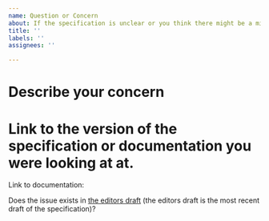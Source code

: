 ```yaml
---
name: Question or Concern
about: If the specification is unclear or you think there might be a mistake in the specification.
title: ''
labels: ''
assignees: ''

---
```


# Describe your concern

# Link to the version of the specification or documentation you were looking at at.

Link to documentation:

Does the issue exists in [the editors draft](https://w3c.github.io/aria/) (the editors draft is the most recent draft of the specification)?

